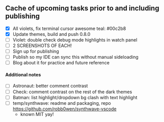 ## Cache of upcoming tasks prior to and including publishing

- [X] All violets, fix terminal cursor
    awesome teal: #00c2b8
- [X] Update themes, build and push 0.8.0
- [ ] Violet: double check debug mode highlights in watch panel
- [ ] 2 SCREENSHOTS OF EACH!
- [ ] Sign up for publishing
- [ ] Publish so my IDE can sync this without manual sideloading
- [ ] Blog about it for practice and future reference

#### Additional notes
- [ ] Astronaut: better comment contrast
- [ ] Check: comment contrast on the rest of the dark themes
- [ ] Batman: list highlight/dropdown bg clash with text highlight
- [ ] temp/synthwave: readme and packaging, repo https://github.com/robb0wen/synthwave-vscode
    - known MIT yay!

